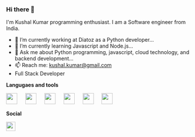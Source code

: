 ### Hi there 👋

I'm Kushal Kumar programming enthusiast. I am a Software engineer from India.


- 🔭 I’m currently working at Diatoz as a Python developer...
- 🌱 I’m currently learning Javascript and Node.js...
- 💬 Ask me about Python programming, javascript, cloud technology, and backend development...
- 📫 Reach me: kushal.kumar@gmail.com
- Full Stack Developer

**Langugaes and tools**


<img src="https://user-images.githubusercontent.com/97940710/217604959-9fd8a973-d8c6-4e6c-9718-f18fa48d1777.png" width="30" height="30"> &emsp; <img src="https://user-images.githubusercontent.com/97940710/217606392-689f9c46-012e-4a96-b089-dd0549e3d587.png" width="30" height="30"> &emsp; 
<img src="https://user-images.githubusercontent.com/97940710/217607008-f51630a6-c9a3-43bd-bb87-6146320bbbf8.png" width="30" height="30"> &emsp;
<img src="https://user-images.githubusercontent.com/97940710/217607437-ce0a361c-deeb-4701-8db7-567714e59b8d.svg" width="30" height="30"> &emsp; 
<img src="https://user-images.githubusercontent.com/97940710/217607652-52f2e88b-6cbe-4c41-ae31-9be4f8b9ee7d.png" width="30" height="30"> &emsp;
<img src="https://www.google.com/url?sa=i&url=https%3A%2F%2Ficonduck.com%2Ficons%2F27016%2Fangular&psig=AOvVaw2P2vTdUWUUIeJW5ILnM1oh&ust=1693288066408000&source=images&cd=vfe&opi=89978449&ved=0CBAQjRxqFwoTCLCx6ODT_oADFQAAAAAdAAAAABAE" width="30" height="30">

**Social**

<a href= "https://www.linkedin.com/in/kushal-kumar-rajak-457b97203/"><img src="https://user-images.githubusercontent.com/97940710/217612283-2d45f917-a20d-4f5c-ae3e-c1429ec821f8.png" width ="25" height="25"></a>

